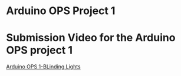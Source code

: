 # Arduino OPS Project 1

# Submission Video for the Arduino OPS project 1
[Arduino OPS 1-BLinding Lights](https://youtube.com/shorts/3piDMpZmvn8?feature=share)
